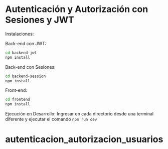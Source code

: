 # Autenticación y Autorización con Sesiones y JWT

Instalaciones:


Back-end con JWT:
```bash
cd backend-jwt
npm install
```

Back-end con Sesiones:
```bash
cd backend-session
npm install
```

Front-end:
```bash
cd frontend
npm install
```

Ejecución en Desarrollo:
Ingresar en cada directorio desde una terminal diferente y ejecutar el comando `npm run dev`
# autenticacion_autorizacion_usuarios
